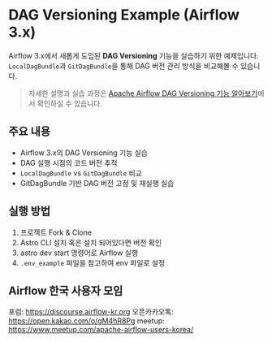 # DAG Versioning Example (Airflow 3.x)

Airflow 3.x에서 새롭게 도입된 **DAG Versioning** 기능을 실습하기 위한 예제입니다.  
`LocalDagBundle`과 `GitDagBundle`을 통해 DAG 버전 관리 방식을 비교해볼 수 있습니다.

> 자세한 설명과 실습 과정은 [Apache Airflow DAG Versioning 기능 알아보기](https://discourse.airflow-kr.org/t/apache-airflow-dag-versioning/355?u=choo121600)에서 확인하실 수 있습니다.


## 주요 내용

- Airflow 3.x의 DAG Versioning 기능 실습
- DAG 실행 시점의 코드 버전 추적
- `LocalDagBundle` vs `GitDagBundle` 비교
- GitDagBundle 기반 DAG 버전 고정 및 재실행 실습


## 실행 방법
1. 프로젝트 Fork & Clone
2. Astro CLI 설치 혹은 설치 되어있다면 버전 확인
3. astro dev start 명령어로 Airflow 실행
4. `.env_example` 파일을 참고하여 env 파일로 설정


## Airflow 한국 사용자 모임
포럼: https://discourse.airflow-kr.org
오픈카카오톡: https://open.kakao.com/o/gM4hR8Pg
meetup: https://www.meetup.com/apache-airflow-users-korea/